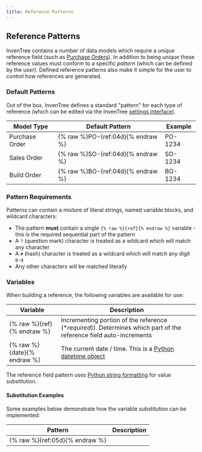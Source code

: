 ```yaml
---
title: Reference Patterns
---
```


## Reference Patterns

InvenTree contains a number of data models which require a *unique* reference field (such as [Purchase Orders](../buy/po.md)). In addition to being *unique* these reference values must conform to a specific *pattern* (which can be defined by the user). Defined reference patterns also make it simple for the user to control how references are generated.

### Default Patterns

Out of the box, InvenTree defines a standard "pattern" for each type of reference (which can be edited via the InvenTree [settings interface](./global.md)).

| Model Type | Default Pattern | Example |
| --- | --- | --- |
| Purchase Order | {% raw %}PO-{ref:04d}{% endraw %} | PO-1234 |
| Sales Order | {% raw %}SO-{ref:04d}{% endraw %} | SO-1234 |
| Build Order | {% raw %}BO-{ref:04d}{% endraw %} | BO-1234 |

### Pattern Requirements

Patterns can contain a mixture of literal strings, named variable blocks, and wildcard characters:

- The pattern **must** contain a single `{% raw %}{ref}{% endraw %}` variable - this is the required sequential part of the pattern
- A `?` (question mark) character is treated as a wildcard which will match any character
- A `#` (hash) character is treated as a wildcard which will match any digit `0-9`
- Any other characters will be matched literally

### Variables

When building a reference, the following variables are available for use:

| Variable | Description |
| --- | --- |
| {% raw %}{ref}{% endraw %} | Incrementing portion of the reference (**required*)). Determines which part of the reference field auto-increments |
| {% raw %}{date}{% endraw %} | The current date / time. This is a [Python datetime object](https://docs.python.org/3/library/datetime.html#datetime.datetime.now) |

The reference field pattern uses <a href="https://www.w3schools.com/python/ref_string_format.asp">Python string formatting</a> for value substitution.

#### Substitution Examples

Some examples below demonstrate how the variable substitution can be implemented:

| Pattern | Description |
| --- | --- |
| {% raw %}{ref:05d}{% endraw %} | 